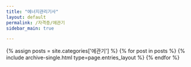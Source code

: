 ```yaml
---
title: "에너지관리기사"
layout: default
permalink: /자격증/에관기
sidebar_main: true

---
```


{% assign posts = site.categories['에관기'] %}
{% for post in posts %} {% include archive-single.html type=page.entries_layout %} {% endfor %}
